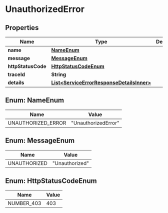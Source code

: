 # UnauthorizedError

## Properties

| Name               | Type                                                                                    | Description | Notes      |
| ------------------ | --------------------------------------------------------------------------------------- | ----------- | ---------- |
| **name**           | [**NameEnum**](#NameEnum)                                                               |             |            |
| **message**        | [**MessageEnum**](#MessageEnum)                                                         |             |            |
| **httpStatusCode** | [**HttpStatusCodeEnum**](#HttpStatusCodeEnum)                                           |             |            |
| **traceId**        | **String**                                                                              |             |            |
| **details**        | [**List&lt;ServiceErrorResponseDetailsInner&gt;**](ServiceErrorResponseDetailsInner.md) |             | [optional] |

## Enum: NameEnum

| Name               | Value                         |
| ------------------ | ----------------------------- |
| UNAUTHORIZED_ERROR | &quot;UnauthorizedError&quot; |

## Enum: MessageEnum

| Name         | Value                    |
| ------------ | ------------------------ |
| UNAUTHORIZED | &quot;Unauthorized&quot; |

## Enum: HttpStatusCodeEnum

| Name       | Value |
| ---------- | ----- |
| NUMBER_403 | 403   |
